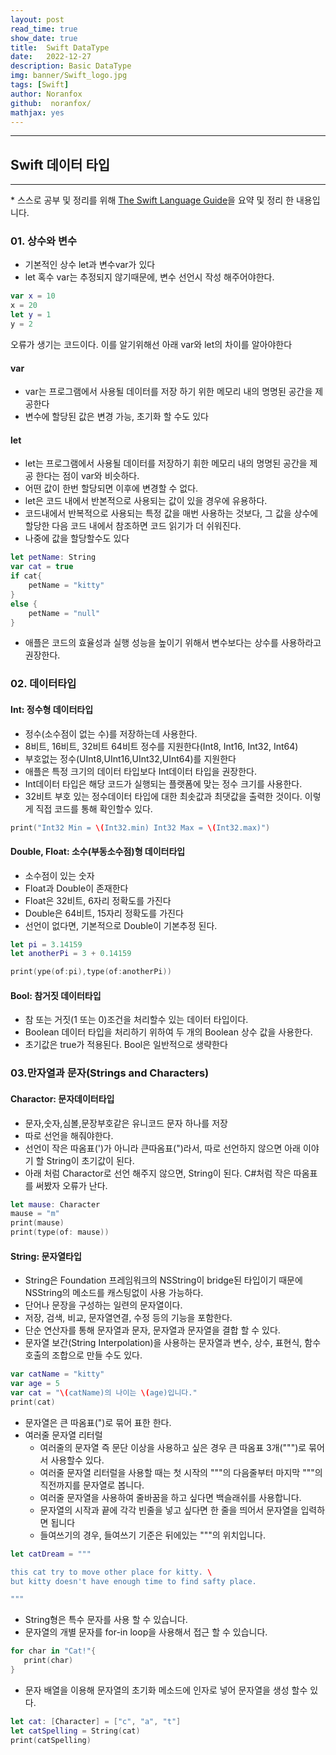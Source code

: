 ```yaml
---
layout: post
read_time: true
show_date: true
title:  Swift DataType
date:   2022-12-27
description: Basic DataType
img: banner/Swift_logo.jpg
tags: [Swift]
author: Noranfox
github:  noranfox/
mathjax: yes
---
```


---
## Swift 데이터 타입
---
\* 스스로 공부 및 정리를 위해 [The Swift Language Guide](https://jusung.gitbook.io/the-swift-language-guide/)을 요약 및 정리 한 내용입니다. 

### 01. 상수와 변수
* 기본적인 상수 let과 변수var가 있다
* let 혹수 var는 추정되지 않기때문에, 변수 선언시 작성 해주어야한다.
```swift
var x = 10
x = 20
let y = 1
y = 2
```
오류가 생기는 코드이다. 이를 알기위해선 아래 var와 let의 차이를 알아야한다

#### var
   - var는 프로그램에서 사용될 데이터를 저장 하기 위한 메모리 내의 명명된 공간을 제공한다
   - 변수에 할당된 값은 변경 가능, 초기화 할 수도 있다

#### let
   - let는 프로그램에서 사용될 데이터를 저장하기 휘한 메모리 내의 명명된 공간을 제공 한다는 점이 var와 비슷하다.
   - 어떤 값이 한번 할당되면 이후에 변경할 수 없다.
   - let은 코드 내에서 반본적으로 사용되는 값이 있을 경우에 유용하다.
   - 코드내에서 반복적으로 사용되는 특정 값을 매번 사용하는 것보다, 그 값을 상수에 할당한 다음 코드 내에서 참조하면 코드 읽기가 더 쉬워진다.
   - 나중에 값을 할당할수도 있다
```swift
let petName: String
var cat = true
if cat{
    petName = "kitty"
}
else {
    petName = "null"
}
```
   - 애플은 코드의 효율성과 실행 성능을 높이기 위해서 변수보다는 상수를 사용하라고 권장한다.
### 02. 데이터타입
#### Int: 정수형 데이터타입
   - 정수(소수점이 없는 수)를 저장하는데 사용한다.
   - 8비트, 16비트, 32비트 64비트 정수를 지원한다(Int8, Int16, Int32, Int64)
   - 부호없는 정수(UInt8,UInt16,UInt32,UInt64)를 지원한다
   - 애플은 특정 크기의 데이터 타입보다 Int데이터 타입을 권장한다.
   - Int데이터 타입은 해당 코드가 실행되는 플랫폼에 맞는 정수 크기를 사용한다.
   - 32비트 부호 있는 정수데이터 타입에 대한 최솟값과 최댓값을 출력한 것이다. 이렇게 직접 코드를 통해 확인할수 있다.
   
```swift
print("Int32 Min = \(Int32.min) Int32 Max = \(Int32.max)")
```
#### Double, Float: 소수(부동소수점)형 데이터타입
   - 소수점이 있는 숫자
   - Float과 Double이 존재한다
   - Float은 32비트, 6자리 정확도를 가진다
   - Double은 64비트, 15자리 정확도를 가진다
   - 선언이 없다면, 기본적으로 Double이 기본추정 된다.

```swift
let pi = 3.14159
let anotherPi = 3 + 0.14159

print(ype(of:pi),type(of:anotherPi))
```
#### Bool: 참거짓 데이터타입
   - 참 또는 거짓(1 또는 0)조건을 처리할수 있는 데이터 타입이다.
   - Boolean 데이터 타입을 처리하기 위하여 두 개의 Boolean 상수 값을 사용한다.
   - 초기값은 true가 적용된다. Bool은 일반적으로 생략한다 

### 03.만자열과 문자(Strings and Characters)
#### Charactor: 문자데이터타입
   - 문자,숫자,심볼,문장부호같은 유니코드 문자 하나를 저장
   -  따로 선언을 해줘야한다.
   - 선언이 작은 따옴표(')가 아니라 큰따옴표(")라서, 따로 선언하지 않으면 아래 이야기 할 String이 초기값이 된다.
   - 아래 처럼 Charactor로 선언 해주지 않으면, String이 된다. C#처럼 작은 따옴표를 써봤자 오류가 난다.

```swift
let mause: Character
mause = "m"
print(mause)
print(type(of: mause))
```

#### String: 문자열타입
   - String은 Foundation 프레임워크의 NSString이 bridge된 타입이기 때문에 NSString의 메소드를 캐스팅없이 사용 가능하다.
   - 단어나 문장을 구성하는 일련의 문자열이다.
   - 저장, 검색, 비교, 문자열연결, 수정 등의 기능을 포함한다.
   - 단순 연산자를 통해 문자열과 문자, 문자열과 문자열을 결합 할 수 있다.
   - 문자열 보간(String Interpolation)을 사용하는 문자열과 변수, 상수, 표현식, 함수 호출의 조합으로 만들 수도 있다.

```swift
var catName = "kitty"
var age = 5
var cat = "\(catName)의 나이는 \(age)입니다."
print(cat)
```

   - 문자열은 큰 따옴표(")로 묶어 표한 한다.
   - 여러줄 문자열 리터럴
      - 여러줄의 문자열 즉 문단 이상을 사용하고 싶은 경우 큰 따옴표 3개(""")로 묶어서 사용할수 있다.
      - 여러줄 문자열 리터럴을 사용할 때는 첫 시작의 """의 다음줄부터 마지막 """의 직전까지를 문자열로 봅니다.
      - 여러줄 문자열을 사용하여 줄바꿈을 하고 싶다면 백슬래쉬를 사용합니다.
      - 문자열의 시작과 끝에 각각 빈줄을 넣고 싶다면 한 줄을 띄어서 문자열을 입력하면 됩니다
      - 들여쓰기의 경우, 들여쓰기 기준은 뒤에있는 """의 위치입니다.

```swift
let catDream = """ 

this cat try to move other place for kitty. \ 
but kitty doesn't have enough time to find safty place.

"""
```

   - String형은 특수 문자를 사용 할 수 있습니다.
   - 문자열의 개별 문자를 for-in loop을 사용해서 접근 할 수 있습니다.

```swift
for char in "Cat!"{
   print(char)
}
```

   - 문자 배열을 이용해 문자열의 초기화 메소드에 인자로 넣어 문자열을 생성 할수 있다.

```swift
let cat: [Character] = ["c", "a", "t"]
let catSpelling = String(cat)
print(catSpelling)
```

